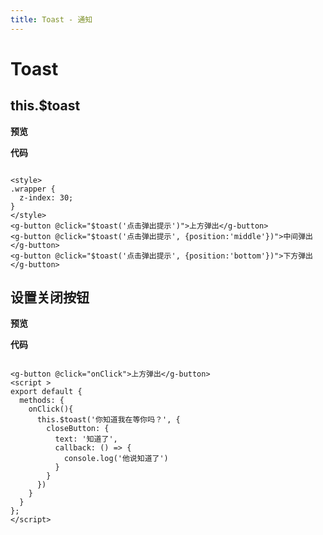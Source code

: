 ```yaml
---
title: Toast - 通知
---
```


# Toast

## this.$toast

**预览**

<ClientOnly>
<toast-deom></toast-deom>
</ClientOnly>



**代码**

~~~Vue

<style>
.wrapper {
  z-index: 30;
}
</style>
<g-button @click="$toast('点击弹出提示')">上方弹出</g-button>
<g-button @click="$toast('点击弹出提示', {position:'middle'})">中间弹出</g-button>
<g-button @click="$toast('点击弹出提示', {position:'bottom'})">下方弹出</g-button>
~~~

## 设置关闭按钮

**预览**

<ClientOnly>
<toast-deom1></toast-deom1>
</ClientOnly>



**代码**

~~~vue

<g-button @click="onClick">上方弹出</g-button>
<script >
export default {
  methods: {
    onClick(){
      this.$toast('你知道我在等你吗？', {
        closeButton: {
          text: '知道了',
          callback: () => {
            console.log('他说知道了')
          }
        }
      })
    }
  }
};
</script>


~~~
